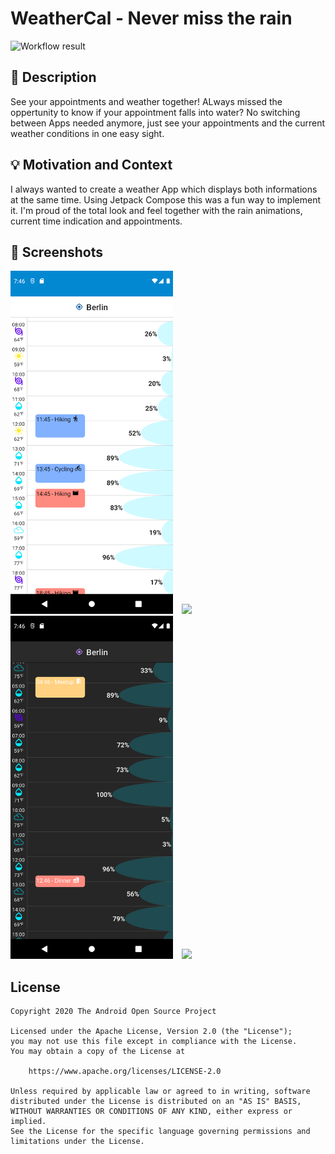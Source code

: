 # WeatherCal - Never miss the rain

<!--- Replace <OWNER> with your Github Username and <REPOSITORY> with the name of your repository. -->
<!--- You can find both of these in the url bar when you open your repository in github. -->
![Workflow result](https://github.com/tritter/<REPOSITORY>/workflows/Check/badge.svg)


## :scroll: Description
See your appointments and weather together! ALways missed the oppertunity to know if your appointment falls into water? No switching between Apps needed anymore, just see your appointments and the current weather conditions in one easy sight.


## :bulb: Motivation and Context
<!--- Optionally point readers to interesting parts of your submission. -->
I always wanted to create a weather App which displays both informations at the same time. Using Jetpack Compose this was a fun way to implement it. I'm proud of the total look and feel together with the rain animations, current time indication and appointments.


## :camera_flash: Screenshots
<img src="/results/screenshot_1.png" width="260">&emsp;<img src="/results/screenshot_2
.png" width="260">
<img src="/results/screenshot_1b.png" width="260">&emsp;<img src="/results/screenshot_2
b.png" width="260">
## License
```
Copyright 2020 The Android Open Source Project

Licensed under the Apache License, Version 2.0 (the "License");
you may not use this file except in compliance with the License.
You may obtain a copy of the License at

    https://www.apache.org/licenses/LICENSE-2.0

Unless required by applicable law or agreed to in writing, software
distributed under the License is distributed on an "AS IS" BASIS,
WITHOUT WARRANTIES OR CONDITIONS OF ANY KIND, either express or implied.
See the License for the specific language governing permissions and
limitations under the License.
```